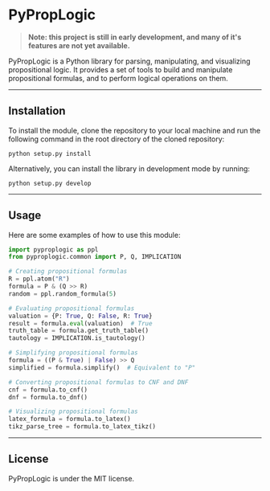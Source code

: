 # PyPropLogic

> **Note: this project is still in early development, and many of it's features are not yet available.**

PyPropLogic is a Python library for parsing, manipulating, and visualizing propositional
logic. It provides a set of tools to build and manipulate propositional formulas, and to
perform logical operations on them.

---

## Installation

To install the module, clone the repository to your local machine and run the following
command in the root directory of the cloned repository:
```
python setup.py install
```
Alternatively, you can install the library in development mode by running:
```
python setup.py develop
```

---

## Usage

Here are some examples of how to use this module:

```python
import pyproplogic as ppl
from pyproplogic.common import P, Q, IMPLICATION

# Creating propositional formulas
R = ppl.atom("R")
formula = P & (Q >> R)
random = ppl.random_formula(5)

# Evaluating propositional formulas
valuation = {P: True, Q: False, R: True}
result = formula.eval(valuation)  # True
truth_table = formula.get_truth_table()
tautology = IMPLICATION.is_tautology()

# Simplifying propositional formulas
formula = ((P & True) | False) >> Q
simplified = formula.simplify()  # Equivalent to "P"

# Converting propositional formulas to CNF and DNF
cnf = formula.to_cnf()
dnf = formula.to_dnf()

# Visualizing propositional formulas
latex_formula = formula.to_latex()
tikz_parse_tree = formula.to_latex_tikz()
```

---

## License

PyPropLogic is under the MIT license.